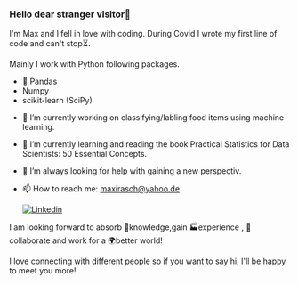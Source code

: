 ### Hello dear stranger visitor👋

I'm Max and I fell in love with coding. During Covid I wrote my first line of code and can't stop⏳.

Mainly I work with Python following packages.
* 🐼 Pandas 
* Numpy
* scikit-learn (SciPy)


- 🔭 I’m currently working on classifying/labling food items using machine learning. 
- 🌱 I’m currently learning and reading the book Practical Statistics for Data Scientists: 50 Essential Concepts.
- 🤔 I’m always looking for help with gaining a new perspectiv. 
- 📫 How to reach me: maxirasch@yahoo.de


     [![Linkedin](https://user-images.githubusercontent.com/95548513/155520766-6ff01fe6-12e4-4920-8d29-cab13ab17c99.svg)](https://www.linkedin.com/in/maximilian-rasch/)

I am looking forward to absorb 🧠knowledge,gain 🏭experience , 🤝collaborate and work for a 🌍better world!

I love connecting with different people so if you want to say hi, I'll be happy to meet you more! 

